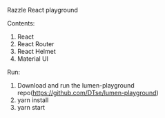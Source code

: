 Razzle React playground

Contents:
1. React
2. React Router
3. React Helmet
4. Material UI

Run:
1. Download and run the lumen-playground repo(https://github.com/DTse/lumen-playground)
2. yarn install
3. yarn start